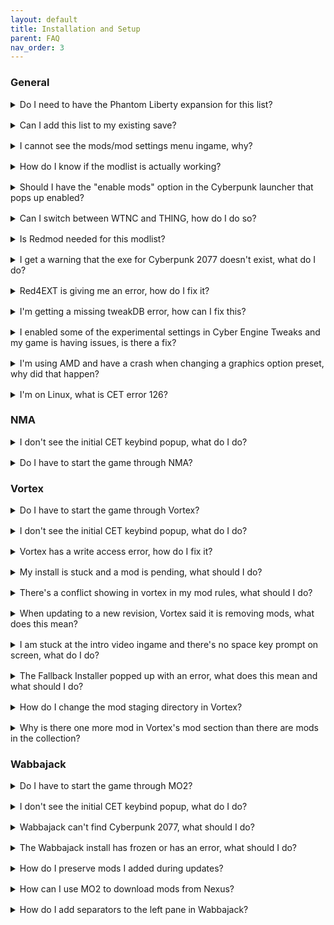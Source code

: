 ```yaml
---
layout: default
title: Installation and Setup
parent: FAQ
nav_order: 3
---
```


### General

<div style="margin-bottom: 1rem;"></div>
<details markdown="1">
<summary>Do I need to have the Phantom Liberty expansion for this list?</summary>

this is a test answer

</details>

<div style="margin-bottom: 1rem;"></div>
<details markdown="1">
<summary>Can I add this list to my existing save?</summary>

this is a test answer

</details>

<div style="margin-bottom: 1rem;"></div>
<details markdown="1">
<summary>I cannot see the mods/mod settings menu ingame, why?</summary>

this is a test answer

</details>

<div style="margin-bottom: 1rem;"></div>
<details markdown="1">
<summary>How do I know if the modlist is actually working?</summary>

this is a test answer

</details>

<div style="margin-bottom: 1rem;"></div>
<details markdown="1">
<summary>Should I have the "enable mods" option in the Cyberpunk launcher that pops up enabled?</summary>

this is a test answer

</details>

<div style="margin-bottom: 1rem;"></div>
<details markdown="1">
<summary>Can I switch between WTNC and THING, how do I do so?</summary>

this is a test answer

</details>

<div style="margin-bottom: 1rem;"></div>
<details markdown="1">
<summary>Is Redmod needed for this modlist?</summary>

this is a test answer

</details>

<div style="margin-bottom: 1rem;"></div>
<details markdown="1">
<summary>I get a warning that the exe for Cyberpunk 2077 doesn't exist, what do I do?</summary>

this is a test answer

</details>

<div style="margin-bottom: 1rem;"></div>
<details markdown="1">
<summary>Red4EXT is giving me an error, how do I fix it?</summary>

this is a test answer

</details>

<div style="margin-bottom: 1rem;"></div>
<details markdown="1">
<summary>I'm getting a missing tweakDB error, how can I fix this?</summary>

this is a test answer

</details>

<div style="margin-bottom: 1rem;"></div>
<details markdown="1">
<summary>I enabled some of the experimental settings in Cyber Engine Tweaks and my game is having issues, is there a fix?</summary>

this is a test answer

</details>

<div style="margin-bottom: 1rem;"></div>
<details markdown="1">
<summary>I'm using AMD and have a crash when changing a graphics option preset, why did that happen?</summary>

this is a test answer

</details>

<div style="margin-bottom: 1rem;"></div>
<details markdown="1">
<summary>I'm on Linux, what is CET error 126?</summary>

this is a test answer

</details>

### NMA

<div style="margin-bottom: 1rem;"></div>
<details markdown="1">
<summary>I don't see the initial CET keybind popup, what do I do?</summary>

this is a test answer

</details>

<div style="margin-bottom: 1rem;"></div>
<details markdown="1">
<summary>Do I have to start the game through NMA?</summary>

this is a test answer

</details>

### Vortex

<div style="margin-bottom: 1rem;"></div>
<details markdown="1">
<summary>Do I have to start the game through Vortex?</summary>

this is a test answer

</details>

<div style="margin-bottom: 1rem;"></div>
<details markdown="1">
<summary>I don't see the initial CET keybind popup, what do I do?</summary>

this is a test answer

</details>

<div style="margin-bottom: 1rem;"></div>
<details markdown="1">
<summary>Vortex has a write access error, how do I fix it?</summary>

this is a test answer

</details>

<div style="margin-bottom: 1rem;"></div>
<details markdown="1">
<summary>My install is stuck and a mod is pending, what should I do?</summary>

this is a test answer

</details>

<div style="margin-bottom: 1rem;"></div>
<details markdown="1">
<summary>There's a conflict showing in vortex in my mod rules, what should I do?</summary>

this is a test answer

</details>

<div style="margin-bottom: 1rem;"></div>
<details markdown="1">
<summary>When updating to a new revision, Vortex said it is removing mods, what does this mean?</summary>

this is a test answer

</details>

<div style="margin-bottom: 1rem;"></div>
<details markdown="1">
<summary>I am stuck at the intro video ingame and there's no space key prompt on screen, what do I do?</summary>

this is a test answer

</details>

<div style="margin-bottom: 1rem;"></div>
<details markdown="1">
<summary>The Fallback Installer popped up with an error, what does this mean and what should I do?</summary>

this is a test answer

</details>

<div style="margin-bottom: 1rem;"></div>
<details markdown="1">
<summary>How do I change the mod staging directory in Vortex?</summary>

this is a test answer

</details>

<div style="margin-bottom: 1rem;"></div>
<details markdown="1">
<summary>Why is there one more mod in Vortex's mod section than there are mods in the collection?</summary>

this is a test answer

</details>

### Wabbajack

<div style="margin-bottom: 1rem;"></div>
<details markdown="1">
<summary>Do I have to start the game through MO2?</summary>

this is a test answer

</details>

<div style="margin-bottom: 1rem;"></div>
<details markdown="1">
<summary>I don't see the initial CET keybind popup, what do I do?</summary>

this is a test answer

</details>

<div style="margin-bottom: 1rem;"></div>
<details markdown="1">
<summary>Wabbajack can't find Cyberpunk 2077, what should I do?</summary>

this is a test answer

</details>

<div style="margin-bottom: 1rem;"></div>
<details markdown="1">
<summary>The Wabbajack install has frozen or has an error, what should I do?</summary>

this is a test answer

</details>

<div style="margin-bottom: 1rem;"></div>
<details markdown="1">
<summary>How do I preserve mods I added during updates?</summary>

this is a test answer

</details>

<div style="margin-bottom: 1rem;"></div>
<details markdown="1">
<summary>How can I use MO2 to download mods from Nexus?</summary>

this is a test answer

</details>

<div style="margin-bottom: 1rem;"></div>
<details markdown="1">
<summary>How do I add separators to the left pane in Wabbajack?</summary>

this is a test answer

</details>

